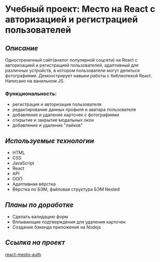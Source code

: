 # Учебный проект: Место на React с авторизацией и регистрацией пользователей

## *Описание*
Одностраничный сайт(аналог популярной соцсети) на React с авторизацией и регистрацией пользователей, адаптивный для различных устройств, в котором пользователи могут делиться фотографиями. Демонстрирует навыки работы с библиотекой React.   
Написано на ванильном JS.

### Функциональность:
- регистрация и авторизация пользователя
- редактирование данных профиля и аватара пользователя
- добавление и удаление карточек с фотографиями
- открытие и закрытие модальных окон
- добавление и удаление "лайков"

## *Используемые технологии*
* HTML
* CSS
* JavaScript
* React
* API
* ООП
* Адаптивная вёрстка
* Вёрстка по БЭМ, файловая структура БЭМ Nested

## *Планы по доработке*
* Сделать валидацию форм
* Вплывающие подтверждения для удаления карточек
* Создание бэкенда приложения на Nodejs

## *Ссылка на проект*
[react-mesto-auth](https://nmaksg.github.io/react-mesto-auth/)
